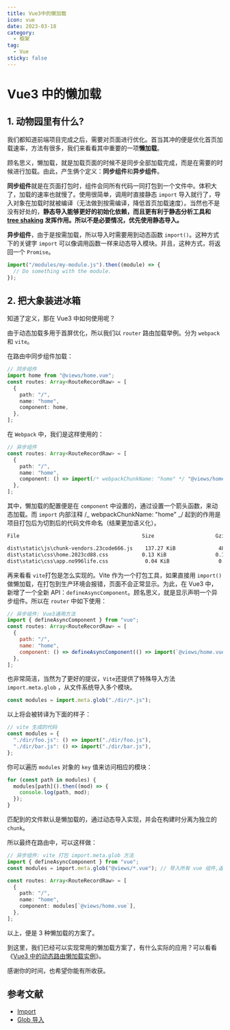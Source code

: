 ```yaml
---
title: Vue3中的懒加载
icon: vue
date: 2023-03-18
category:
  - 框架
tag:
  - Vue
sticky: false
---
```


# Vue3 中的懒加载

## 1. 动物园里有什么?

我们都知道前端项目完成之后，需要对页面进行优化。首当其冲的便是优化首页加载速率，方法有很多，我们来看看其中重要的一项**懒加载**。

顾名思义，懒加载，就是加载页面的时候不是同步全部加载完成，而是在需要的时候进行加载。由此，产生俩个定义：**同步组件**和**异步组件**。

**同步组件**就是在页面打包时，组件会同所有代码一同打包到一个文件中。体积大了，加载的速率也就慢了。使用很简单，调用时直接静态 `import` 导入就行了，导入对象在加载时就被编译（无法做到按需编译，降低首页加载速度）。当然也不是没有好处的，**静态导入能够更好的初始化依赖，而且更有利于静态分析工具和 [tree shaking](https://developer.mozilla.org/zh-CN/docs/Glossary/Tree_shaking) 发挥作用。所以不是必要情况，优先使用静态导入。**

**异步组件**，由于是按需加载，所以导入时需要用到动态函数 `import()`。这种方式下的关键字 `import` 可以像调用函数一样来动态导入模块。并且，这种方式，将返回一个 `Promise`。

```js
import("/modules/my-module.js").then((module) => {
  // Do something with the module.
});
```

## 2. 把大象装进冰箱

知道了定义，那在 Vue3 中如何使用呢？

由于动态加载多用于首屏优化，所以我们以 `router` 路由加载举例。分为 `webpack` 和 `vite`。

在路由中同步组件加载：

```ts
// 同步组件
import home from "@views/home.vue";
const routes: Array<RouteRecordRaw> = [
  {
    path: "/",
    name: "home",
    component: home,
  },
];
```

在 `Webpack` 中，我们是这样使用的：

```typescript
// 异步组件
const routes: Array<RouteRecordRaw> = [
  {
    path: "/",
    name: "home",
    component: () => import(/* webpackChunkName: "home" */ "@views/home.vue"),
  },
];
```

其中，懒加载的配置便是在 `component` 中设置的，通过设置一个箭头函数，来动态加载。而 `import` 内部注释 /_ webpackChunkName: "home" _/ 起到的作用是项目打包后为切割后的代码文件命名（结果更加语义化）。

```txt
File                                        Size                    Gzipped

dist\static\js\chunk-vendors.23code666.js    137.27 KiB              48.66 KiB
dist\static\css\home.2023cd88.css           0.13 KiB                0.13 KiB
dist\static\css\app.no996life.css            0.04 KiB                0.06 KiB
```

再来看看 `vite`打包是怎么实现的。Vite 作为一个打包工具，如果直接用 `import()` 做懒加载，在打包到生产环境会报错，页面不会正常显示。为此，在 Vue3 中，新增了一个全新 API：`defineAsyncComponent`。顾名思义，就是显示声明一个异步组件。所以在 `router` 中如下使用：

```js
// 异步组件: Vue3通用方法
import { defineAsyncComponent } from "vue";
const routes: Array<RouteRecordRaw> = [
  {
    path: "/",
    name: "home",
    component: () => defineAsyncComponent(() => import(`@views/home.vue`)),
  },
];
```

也非常简洁，当然为了更好的提议，`Vite`还提供了特殊导入方法 `import.meta.glob` ，从文件系统导入多个模块。

```js
const modules = import.meta.glob("./dir/*.js");
```

以上将会被转译为下面的样子：

```js
// vite 生成的代码
const modules = {
  "./dir/foo.js": () => import("./dir/foo.js"),
  "./dir/bar.js": () => import("./dir/bar.js"),
};
```

你可以遍历 `modules` 对象的 `key` 值来访问相应的模块：

```js
for (const path in modules) {
  modules[path]().then((mod) => {
    console.log(path, mod);
  });
}
```

匹配到的文件默认是懒加载的，通过动态导入实现，并会在构建时分离为独立的 `chunk`。

所以最终在路由中，可以这样做：

```typescript
// 异步组件: vite 打包 import.meta.glob 方法
import { defineAsyncComponent } from "vue";
const modules = import.meta.glob("@views/*.vue"); // 导入所有 vue 组件,返回对象, key 为路径名称

const routes: Array<RouteRecordRaw> = [
  {
    path: "/",
    name: "home",
    component: modules[`@views/home.vue`],
  },
];
```

以上，便是 3 种懒加载的方案了。

到这里，我们已经可以实现常用的懒加载方案了，有什么实际的应用？可以看看《[Vue3 中的动态路由懒加载实例](Vue04)》。

感谢你的时间，也希望你能有所收获。

## 参考文献

- [Import](https://developer.mozilla.org/zh-CN/docs/Web/JavaScript/Reference/Statements/import)
- [Glob 导入](https://cn.vitejs.dev/guide/features.html#glob-import)
